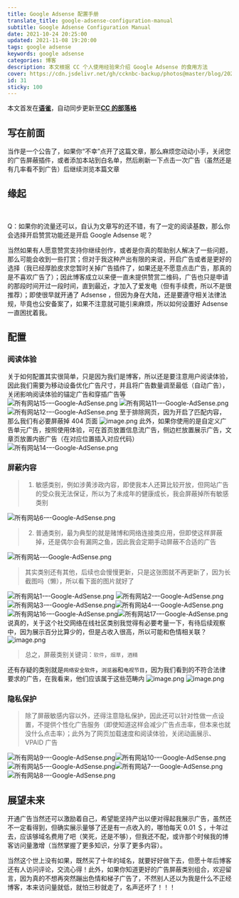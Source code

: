 ```yaml
---
title: Google Adsense 配置手册
translate_title: google-adsense-configuration-manual
subtitle: Google Adsense Configuration Manual
date: 2021-10-24 20:25:00
updated: 2021-11-08 19:20:00
tags: google adsense
keywords: google adsense
categories: 博客
description: 本文根据 CC 个人使用经验来介绍 Google Adsense 的食用方法
cover: https://cdn.jsdelivr.net/gh/ccknbc-backup/photos@master/blog/2021-10-24~20-21-41.webp
id: 31
sticky: 100
---
```


本文首发在[**语雀**](https://www.yuque.com/ccknbc/blog/31)，自动同步更新至[**CC 的部落格**](https://blog.ccknbc.cc/posts/google-adsense-configuration-manual)
**​**

## 写在前面

当作是一个公告了，如果你“不幸”点开了这篇文章，那么麻烦您动动小手，关闭您的广告屏蔽插件，或者添加本站到白名单，然后刷新一下点击一次广告（虽然还是有几率看不到广告）后继续浏览本篇文章
​

## 缘起

**​**

Q：如果你的流量还可以，自认为文章写的还不错，有了一定的阅读基数，那么你会选择开启赞赏功能还是开启 Google Adsense 呢？
​

当然如果有人愿意赞赏支持你继续创作，或者是你真的帮助别人解决了一些问题，那么可能会收到一些打赏；但对于我这种产出有限的来说，开启广告或者是更好的选择（我已经厚脸皮求您暂时关掉广告插件了，如果还是不愿意点击广告，那真的是不喜欢广告了）；因此博客成立以来便一直未提供赞赏二维码，广告也只是申请的那段时间开过一段时间，直到最近，才加入了爱发电（但有手续费，所以不是很推荐）；即使很早就开通了 Adsense ，但因为身在大陆，还是要遵守相关法律法规，毕竟也公安备案了，如果不注意就可能引来麻烦，所以如何设置好 Adsense 一直困扰着我。
​

## 配置

### 阅读体验

关于如何配置其实很简单，只是因为我们是博客，所以还是要注意用户阅读体验，因此我们需要为移动设备优化广告尺寸，并且将广告数量调至最低（自动广告），关闭影响阅读体验的锚定广告和穿插广告等
![所有网站15-–-Google-AdSense.png](https://cdn.nlark.com/yuque/0/2021/png/8391407/1635428346469-f4520c37-4d94-45c7-b508-82c486ab7f63.png#clientId=ud2d03121-7696-4&crop=0&crop=0&crop=1&crop=1&from=drop&id=u34996628&margin=%5Bobject%20Object%5D&name=%E6%89%80%E6%9C%89%E7%BD%91%E7%AB%9915-%E2%80%93-Google-AdSense.png&originHeight=536&originWidth=900&originalType=binary&ratio=1&rotation=0&showTitle=false&size=54095&status=done&style=none&taskId=ueafa19b2-49e6-472a-9db4-36ef7af8503&title=)
![所有网站11-–-Google-AdSense.png](https://cdn.nlark.com/yuque/0/2021/png/8391407/1635428396535-48847476-a0f6-48b9-a9d6-03ca4b239f7f.png#clientId=ud2d03121-7696-4&crop=0&crop=0&crop=1&crop=1&from=drop&id=uc3d9ad6f&margin=%5Bobject%20Object%5D&name=%E6%89%80%E6%9C%89%E7%BD%91%E7%AB%9911-%E2%80%93-Google-AdSense.png&originHeight=666&originWidth=451&originalType=binary&ratio=1&rotation=0&showTitle=false&size=53097&status=done&style=none&taskId=u21478629-a5bb-47c0-8e93-0368c7e5da4&title=)
![所有网站12-–-Google-AdSense.png](https://cdn.nlark.com/yuque/0/2021/png/8391407/1635428402109-0b01d130-db6a-4287-9108-d3f62c216bb3.png#clientId=ud2d03121-7696-4&crop=0&crop=0&crop=1&crop=1&from=drop&id=u617414fc&margin=%5Bobject%20Object%5D&name=%E6%89%80%E6%9C%89%E7%BD%91%E7%AB%9912-%E2%80%93-Google-AdSense.png&originHeight=1385&originWidth=449&originalType=binary&ratio=1&rotation=0&showTitle=false&size=58805&status=done&style=none&taskId=uf602eea2-118b-47f7-ac3a-55fc796c845&title=)
至于排除网页，因为开启了匹配内容，那么我们有必要屏蔽掉 404 页面
![image.png](https://cdn.nlark.com/yuque/0/2021/png/8391407/1636370271352-de513540-99e3-4c69-a1f3-0c6b9302303f.png#clientId=u0b8af91e-07e4-4&crop=0&crop=0&crop=1&crop=1&from=paste&height=220&id=u3a172f83&margin=%5Bobject%20Object%5D&name=image.png&originHeight=440&originWidth=452&originalType=binary&ratio=1&rotation=0&showTitle=false&size=19473&status=done&style=none&taskId=uc63976a3-4686-4795-a9c1-393eefc36dc&title=&width=226)
此外，如果你使用的是自定义广告单元广告，按照使用体验，可在首页放置信息流广告，侧边栏放置展示广告，文章页放置内嵌广告（在对应位置插入对应代码）
![所有网站14-–-Google-AdSense.png](https://cdn.nlark.com/yuque/0/2021/png/8391407/1635428577592-1583d7c2-dda4-4528-af6e-b84be4133140.png#clientId=ud2d03121-7696-4&crop=0&crop=0&crop=1&crop=1&from=drop&id=uf58ebec4&margin=%5Bobject%20Object%5D&name=%E6%89%80%E6%9C%89%E7%BD%91%E7%AB%9914-%E2%80%93-Google-AdSense.png&originHeight=1126&originWidth=1920&originalType=binary&ratio=1&rotation=0&showTitle=false&size=186457&status=done&style=none&taskId=ue97a6c12-617c-4f0b-8c80-d37b7bf495d&title=)

### 屏蔽内容

> 1. 敏感类别，例如涉黄涉政内容，即使我本人还算比较开放，但网站广告的受众我无法保证，所以为了未成年的健康成长，我会屏蔽掉所有敏感类别

![所有网站6-–-Google-AdSense.png](https://cdn.nlark.com/yuque/0/2021/png/8391407/1635427678324-df66d562-828f-458c-95a1-da0418b89a55.png#clientId=ud2d03121-7696-4&crop=0&crop=0&crop=1&crop=1&from=drop&id=u28c67ee4&margin=%5Bobject%20Object%5D&name=%E6%89%80%E6%9C%89%E7%BD%91%E7%AB%996-%E2%80%93-Google-AdSense.png&originHeight=1437&originWidth=1920&originalType=binary&ratio=1&rotation=0&showTitle=false&size=188540&status=done&style=none&taskId=u8a560340-a133-4274-b543-71059d864cf&title=)

> 2. 普通类别，最为典型的就是赌博和网络连接类应用，但即使这样屏蔽掉，还是偶尔会有漏网之鱼，因此我会定期手动屏蔽不合适的广告

![所有网站-–-Google-AdSense.png](https://cdn.nlark.com/yuque/0/2021/png/8391407/1635427863020-de9f1391-95d7-4794-9c6b-b4b716b92b63.png#clientId=ud2d03121-7696-4&crop=0&crop=0&crop=1&crop=1&from=drop&id=ub032e38e&margin=%5Bobject%20Object%5D&name=%E6%89%80%E6%9C%89%E7%BD%91%E7%AB%99-%E2%80%93-Google-AdSense.png&originHeight=2471&originWidth=1920&originalType=binary&ratio=1&rotation=0&showTitle=false&size=371923&status=done&style=none&taskId=u464ad97d-52dd-44c1-89b2-26620541000&title=)

> 其实类别还有其他，后续也会慢慢更新，只是这张图就不再更新了，因为长截图吗（懒），所以看下面的图片就好了

![所有网站1-–-Google-AdSense.png](https://cdn.nlark.com/yuque/0/2021/png/8391407/1635427884580-ac7e7e2e-a27a-4005-9169-9283b02e0aef.png#clientId=ud2d03121-7696-4&crop=0&crop=0&crop=1&crop=1&from=drop&id=uacd846f0&margin=%5Bobject%20Object%5D&name=%E6%89%80%E6%9C%89%E7%BD%91%E7%AB%991-%E2%80%93-Google-AdSense.png&originHeight=1026&originWidth=1920&originalType=binary&ratio=1&rotation=0&showTitle=false&size=167430&status=done&style=none&taskId=u40757193-cf4f-40e1-b830-77fa250ad52&title=)
![所有网站2-–-Google-AdSense.png](https://cdn.nlark.com/yuque/0/2021/png/8391407/1635427903527-4d4de4a0-8509-485c-b508-b2ec35a3f59e.png#clientId=ud2d03121-7696-4&crop=0&crop=0&crop=1&crop=1&from=drop&id=u825a6f03&margin=%5Bobject%20Object%5D&name=%E6%89%80%E6%9C%89%E7%BD%91%E7%AB%992-%E2%80%93-Google-AdSense.png&originHeight=200&originWidth=1390&originalType=binary&ratio=1&rotation=0&showTitle=false&size=41118&status=done&style=none&taskId=u6e59097f-d658-4c24-b97a-3a34b224a3a&title=)
![所有网站3-–-Google-AdSense.png](https://cdn.nlark.com/yuque/0/2021/png/8391407/1635427910515-bda36ebb-6767-44da-ae60-3ae4065a2a12.png#clientId=ud2d03121-7696-4&crop=0&crop=0&crop=1&crop=1&from=drop&id=u1db67d41&margin=%5Bobject%20Object%5D&name=%E6%89%80%E6%9C%89%E7%BD%91%E7%AB%993-%E2%80%93-Google-AdSense.png&originHeight=391&originWidth=1380&originalType=binary&ratio=1&rotation=0&showTitle=false&size=74911&status=done&style=none&taskId=u13b1ca38-4653-4bd1-accb-f937fc1eff8&title=)![所有网站4-–-Google-AdSense.png](https://cdn.nlark.com/yuque/0/2021/png/8391407/1635427917121-d47b5ed8-55b3-45ab-b12d-8c24d14c2784.png#clientId=ud2d03121-7696-4&crop=0&crop=0&crop=1&crop=1&from=drop&id=ubdca728c&margin=%5Bobject%20Object%5D&name=%E6%89%80%E6%9C%89%E7%BD%91%E7%AB%994-%E2%80%93-Google-AdSense.png&originHeight=177&originWidth=1372&originalType=binary&ratio=1&rotation=0&showTitle=false&size=46106&status=done&style=none&taskId=u3719f3a6-5647-45e0-babf-ee77f651c28&title=)![所有网站16-–-Google-AdSense.png](https://cdn.nlark.com/yuque/0/2021/png/8391407/1635427952977-dcf2645b-5b32-41ea-87fd-26f0174e90e9.png#clientId=ud2d03121-7696-4&crop=0&crop=0&crop=1&crop=1&from=drop&id=u3669b3b1&margin=%5Bobject%20Object%5D&name=%E6%89%80%E6%9C%89%E7%BD%91%E7%AB%9916-%E2%80%93-Google-AdSense.png&originHeight=892&originWidth=1920&originalType=binary&ratio=1&rotation=0&showTitle=false&size=493330&status=done&style=none&taskId=u70491bc9-040e-4c13-bccd-11310a1e6bd&title=)![所有网站17-–-Google-AdSense.png](https://cdn.nlark.com/yuque/0/2021/png/8391407/1635427965638-fe4fec45-0413-444f-88fe-4a0e9a4aefcf.png#clientId=ud2d03121-7696-4&crop=0&crop=0&crop=1&crop=1&from=drop&id=u546bcac0&margin=%5Bobject%20Object%5D&name=%E6%89%80%E6%9C%89%E7%BD%91%E7%AB%9917-%E2%80%93-Google-AdSense.png&originHeight=892&originWidth=1920&originalType=binary&ratio=1&rotation=0&showTitle=false&size=357143&status=done&style=none&taskId=u300930e4-0dd9-48c0-b830-cbed994b160&title=)
说真的，关于这个社交网络在线社区类别我觉得有必要考量一下，有待后续观察中，因为展示百分比算少的，但是占收入很高，所以可能和色情相关联？
![image.png](https://cdn.nlark.com/yuque/0/2021/png/8391407/1635581743419-6fb8762e-ddbb-4580-8605-4b5ce5d578a8.png#clientId=u7aab50a4-01af-4&crop=0&crop=0&crop=1&crop=1&from=paste&id=ua452a6cd&margin=%5Bobject%20Object%5D&name=image.png&originHeight=560&originWidth=841&originalType=binary&ratio=1&rotation=0&showTitle=false&size=40621&status=done&style=none&taskId=u66017954-922e-4518-a776-824897d27db&title=)

> 总之，屏蔽类别关键词：`软件`，`烟草`，`酒精`​

还有存疑的类别就是`网络安全软件`，`浏览器`和`电视节目`，因为我们看到的不符合法律要求的广告，在我看来，他们应该属于这些范畴内
![image.png](https://cdn.nlark.com/yuque/0/2021/png/8391407/1635583311753-d05538e3-ecca-4018-a312-d15d225a49bc.png#clientId=u7aab50a4-01af-4&crop=0&crop=0&crop=1&crop=1&from=paste&id=u36d34177&margin=%5Bobject%20Object%5D&name=image.png&originHeight=254&originWidth=1376&originalType=binary&ratio=1&rotation=0&showTitle=false&size=36573&status=done&style=none&taskId=ua9609a93-0a86-4140-bf73-34ed7b57951&title=)
![image.png](https://cdn.nlark.com/yuque/0/2021/png/8391407/1635582314358-9009611c-3999-490c-bca3-374058af2c9d.png#clientId=u7aab50a4-01af-4&crop=0&crop=0&crop=1&crop=1&from=paste&height=257&id=u372c93c5&margin=%5Bobject%20Object%5D&name=image.png&originHeight=513&originWidth=1385&originalType=binary&ratio=1&rotation=0&showTitle=false&size=57515&status=done&style=none&taskId=uf498f87a-8ca0-40fa-a6d9-7cc16fdaf27&title=&width=692.5)

### 隐私保护

> 除了屏蔽敏感内容以外，还得注意隐私保护，因此还可以针对性做一点设置，不提供个性化广告服务（即使知道这样会减少广告点击率，但本来也就没什么点击率）；此外为了网页加载速度和阅读体验，关闭动画展示、VPAID 广告

![所有网站9-–-Google-AdSense.png](https://cdn.nlark.com/yuque/0/2021/png/8391407/1635428112922-e64ca989-4c5e-4c23-beb5-48fb7100af82.png#clientId=ud2d03121-7696-4&crop=0&crop=0&crop=1&crop=1&from=drop&id=u1a63438b&margin=%5Bobject%20Object%5D&name=%E6%89%80%E6%9C%89%E7%BD%91%E7%AB%999-%E2%80%93-Google-AdSense.png&originHeight=1346&originWidth=1920&originalType=binary&ratio=1&rotation=0&showTitle=false&size=247803&status=done&style=none&taskId=uc83adc33-68aa-4817-a8fe-6b76dfed387&title=)![所有网站10-–-Google-AdSense.png](https://cdn.nlark.com/yuque/0/2021/png/8391407/1635428120761-09d27159-76e4-4998-8587-aa9404d438cf.png#clientId=ud2d03121-7696-4&crop=0&crop=0&crop=1&crop=1&from=drop&id=u298d1df8&margin=%5Bobject%20Object%5D&name=%E6%89%80%E6%9C%89%E7%BD%91%E7%AB%9910-%E2%80%93-Google-AdSense.png&originHeight=892&originWidth=1920&originalType=binary&ratio=1&rotation=0&showTitle=false&size=154539&status=done&style=none&taskId=u4a34a550-78ff-4010-ac2b-934b73f1b7c&title=)
![所有网站5-–-Google-AdSense.png](https://cdn.nlark.com/yuque/0/2021/png/8391407/1635428210581-3a98a62e-76aa-4b1c-845b-ad4b4be80e51.png#clientId=ud2d03121-7696-4&crop=0&crop=0&crop=1&crop=1&from=drop&id=u1d91d2de&margin=%5Bobject%20Object%5D&name=%E6%89%80%E6%9C%89%E7%BD%91%E7%AB%995-%E2%80%93-Google-AdSense.png&originHeight=787&originWidth=1432&originalType=binary&ratio=1&rotation=0&showTitle=false&size=142742&status=done&style=none&taskId=uc5daad4d-4a39-44d8-9c8b-daaa36b4c7c&title=)![所有网站7-–-Google-AdSense.png](https://cdn.nlark.com/yuque/0/2021/png/8391407/1635428224004-548d863d-d1dc-480e-8890-be1e3b991334.png#clientId=ud2d03121-7696-4&crop=0&crop=0&crop=1&crop=1&from=drop&id=uf7edb613&margin=%5Bobject%20Object%5D&name=%E6%89%80%E6%9C%89%E7%BD%91%E7%AB%997-%E2%80%93-Google-AdSense.png&originHeight=1153&originWidth=1920&originalType=binary&ratio=1&rotation=0&showTitle=false&size=233451&status=done&style=none&taskId=ub77f964b-318a-4278-a713-1048ff91c53&title=)![所有网站8-–-Google-AdSense.png](https://cdn.nlark.com/yuque/0/2021/png/8391407/1635428232516-413c44a4-7f1e-42f8-850e-b05f7cf51720.png#clientId=ud2d03121-7696-4&crop=0&crop=0&crop=1&crop=1&from=drop&id=u58c0bf14&margin=%5Bobject%20Object%5D&name=%E6%89%80%E6%9C%89%E7%BD%91%E7%AB%998-%E2%80%93-Google-AdSense.png&originHeight=1063&originWidth=1920&originalType=binary&ratio=1&rotation=0&showTitle=false&size=229192&status=done&style=none&taskId=u8aca170f-9028-45d0-9138-2cadca9aeb9&title=)

## 展望未来

开通广告当然还可以激励着自己，希望能坚持产出以便对得起我展示广告，虽然还不一定看得到，但确实展示量够了还是有一点收入的，哪怕每天 0.01 ＄，十年过去，应该够域名费用了吧（笑死，还是不够），但我还不配，或许那个时候我的博客访问量激增（当然掌握了更多知识，分享了更多内容）。
​

当然这个世上没有如果，既然买了十年的域名，就要好好做下去，但愿十年后博客还有人访问评论，交流心得！此外，如果你知道更好的广告屏蔽类别组合，欢迎留言，因为真的不想再突然蹦出色情和梯子广告了，不然别人还以为我是什么不正经博客，本来访问量就低，就怕三秒就走了，名声还坏了！！！
